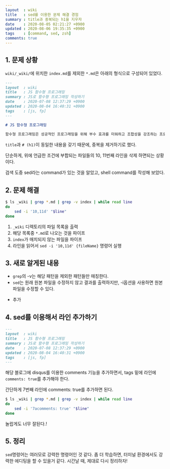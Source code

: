 ```yaml
---
layout  : wiki
title   : sed를 이용한 문제 해결 경험
summary : title과 중복되는 h1을 지우자
date    : 2020-08-05 02:21:27 +0900
updated : 2020-08-06 19:35:35 +0900
tags    : [command, sed, zsh]
comments: true
---
```


## 1. 문제 상황

`wiki/_wiki/`에 위치한 `index.md`를 제외한 `*.md`은 아래의 형식으로 구성되어 있었다.

```md
---
layout  : wiki
title   : JS 함수형 프로그래밍
summary : JS로 함수형 프로그래밍 작성하기
date    : 2020-07-08 12:37:29 +0900
updated : 2020-08-04 16:40:31 +0900
tags    : [js, fp]
---

# JS 함수형 프로그래밍
 
함수형 프로그래밍은 성공적인 프로그래밍을 위해 부수 효과를 미워하고 조합성을 강조하는 프로그래밍 패러다임이다.
```

`title`과 `# (h1)`이 동일한 내용을 갖기 때문에, 중복을 제거하기로 했다.

단순하게, 위에 언급한 조건에 부합되는 파일들의 10, 11번째 라인을 삭제 하면되는 상황이다.

검색 도중 sed라는 command가 있는 것을 알았고, shell command를 작성해 보았다.

## 2. 문제 해결
```bash
$ ls _wiki | grep *.md | grep -v index | while read line
do
    sed -i '10,11d' "$line"
done
```

1. `_wiki` 디렉토리의 파일 목록을 출력
2. 해당 목록중 `*.md`로 나오는 것을 파이프
3. `index`가 매치되지 않는 파일을 파이프
4. 라인을 읽어서 `sed -i '10,11d' {fileName}` 명령어 실행

## 3. 새로 알게된 내용

* `grep`의 -v는 해당 패턴을 제외한 패턴들만 매칭한다.
* `sed`는 원래 원본 파일을 수정하지 않고 결과를 출력하지만, -i옵션을 사용하면 원본 파일을 수정할 수 있다.

+ 추가
    
## 4. sed를 이용해서 라인 추가하기

```md
---
layout  : wiki
title   : JS 함수형 프로그래밍
summary : JS로 함수형 프로그래밍 작성하기
date    : 2020-07-08 12:37:29 +0900
updated : 2020-08-04 16:40:31 +0900
tags    : [js, fp]
---
```

해당 블로그에 disqus를 이용한 comments 기능을 추가하면서, tags 밑에 라인에 `comments: true`를 추가해야 한다.

간단하게 7번째 라인에 comments: true를 추가하면 된다.

```bash
$ ls _wiki | grep *.md | grep -v index | while read line
do
    sed -i '7acomments: true' "$line"
done
```

놀랍게도 너무 잘된다.!

##  5. 정리

`sed`명령어는 여러모로 강력한 명령어인 것 같다. 좀 더 학습하면, 터미널 환경에서도 강력한 에디팅을 할 수 있을거 같다.
시간날 때, 제대로 다시 정리하자!
